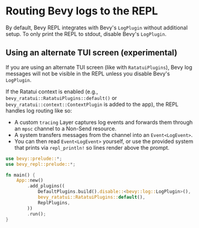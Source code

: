 # Routing Bevy logs to the REPL

By default, Bevy REPL integrates with Bevy's `LogPlugin` without additional
setup. To only print the REPL to stdout, disable Bevy's `LogPlugin`.

## Using an alternate TUI screen (experimental)

If you are using an alternate TUI screen (like with `RatatuiPlugins`), Bevy log
messages will not be visible in the REPL unless you disable Bevy's `LogPlugin`.

If the Ratatui context is enabled (e.g.,
`bevy_ratatui::RatatuiPlugins::default()` or
`bevy_ratatui::context::ContextPlugin` is added to the app), the REPL handles
log routing like so:

- A custom `tracing` Layer captures log events and forwards them through an
  `mpsc` channel to a Non-Send resource.
- A system transfers messages from the channel into an `Event<LogEvent>`.
- You can then read `Event<LogEvent>` yourself, or use the provided system that
  prints via `repl_println!` so lines render above the prompt.

```rust
use bevy::prelude::*;
use bevy_repl::prelude::*;

fn main() {
    App::new()
        .add_plugins((
            DefaultPlugins.build().disable::<bevy::log::LogPlugin>(),
            bevy_ratatui::RatatuiPlugins::default(),
            ReplPlugins,
        ))
        .run();
}
```
